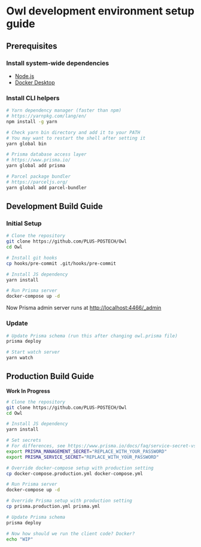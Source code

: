 # Owl development environment setup guide

## Prerequisites

### Install system-wide dependencies

- [Node.js](https://nodejs.org/en/)
- [Docker Desktop](https://hub.docker.com/)

### Install CLI helpers

```bash
# Yarn dependency manager (faster than npm)
# https://yarnpkg.com/lang/en/
npm install -g yarn

# Check yarn bin directory and add it to your PATH
# You may want to restart the shell after setting it
yarn global bin

# Prisma database access layer
# https://www.prisma.io/
yarn global add prisma

# Parcel package bundler
# https://parceljs.org/
yarn global add parcel-bundler
```

## Development Build Guide

### Initial Setup

```bash
# Clone the repository
git clone https://github.com/PLUS-POSTECH/Owl
cd Owl

# Install git hooks
cp hooks/pre-commit .git/hooks/pre-commit

# Install JS dependency
yarn install

# Run Prisma server
docker-compose up -d
```

Now Prisma admin server runs at [http://localhost:4466/_admin](http://localhost:4466/_admin)

### Update

```bash
# Update Prisma schema (run this after changing owl.prisma file)
prisma deploy

# Start watch server
yarn watch
```

## Production Build Guide

**Work In Progress**

```bash
# Clone the repository
git clone https://github.com/PLUS-POSTECH/Owl
cd Owl

# Install JS dependency
yarn install

# Set secrets
# For differences, see https://www.prisma.io/docs/faq/service-secret-vs-management-api-secret-fq01/
export PRISMA_MANAGEMENT_SECRET="REPLACE_WITH_YOUR_PASSWORD"
export PRISMA_SERVICE_SECRET="REPLACE_WITH_YOUR_PASSWORD"

# Override docker-compose setup with production setting
cp docker-compose.production.yml docker-compose.yml

# Run Prisma server
docker-compose up -d

# Override Prisma setup with production setting
cp prisma.production.yml prisma.yml

# Update Prisma schema
prisma deploy

# Now how should we run the client code? Docker?
echo "WIP"
```
